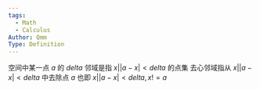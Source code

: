 ```yaml
---
tags:
  - Math
  - Calculus
Author: Qmm
Type: Definition
---
```

空间中某一点 $a$ 的 $delta$ 邻域是指 ${x| |a-x|<delta}$ 的点集
去心邻域指从 ${x| |a-x|<delta}$ 中去除点 $a$ 也即 ${x| |a-x|<delta, x!=a}$ 